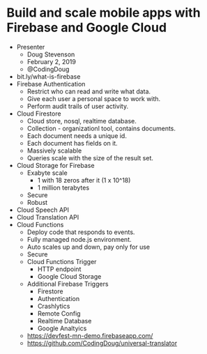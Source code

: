 # Build and scale mobile apps with Firebase and Google Cloud

* Presenter
  * Doug Stevenson
  * February 2, 2019
  * @CodingDoug
* bit.ly/what-is-firebase
* Firebase Authentication
  * Restrict who can read and write what data.
  * Give each user a personal space to work with.
  * Perform audit trails of user activity.
* Cloud Firestore
  * Cloud store, nosql, realtime database.
  * Collection - organizationl tool, contains documents.
  * Each document needs a unique id.
  * Each document has fields on it.
  * Massively scalable
  * Queries scale with the size of the result set.
* Cloud Storage for Firebase
  * Exabyte scale
    * 1 with 18 zeros after it (1 x 10^18)
    * 1 million terabytes
  * Secure
  * Robust
* Cloud Speech API
* Cloud Translation API
* Cloud Functions
  * Deploy code that responds to events.
  * Fully managed node.js environment.
  * Auto scales up and down, pay only for use
  * Secure
  * Cloud Functions Trigger
    * HTTP endpoint
    * Google Cloud Storage
  * Additional Firebase Triggers
    * Firestore
    * Authentication
    * Crashlytics
    * Remote Config
    * Realtime Database
    * Google Analtyics
  * <https://devfest-mn-demo.firebaseapp.com/>
  * <https://github.com/CodingDoug/universal-translator>
